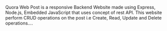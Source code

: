 Quora Web Post is a responsive Backend Website made using Express, Node.js, Embedded JavaScript that uses concept of rest API. 
This website perform CRUD operations on the post i.e Create, Read, Update and Delete operations....
